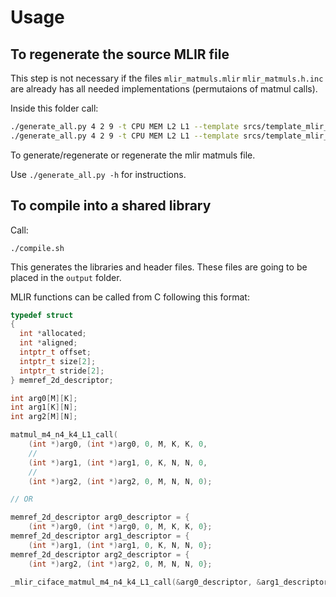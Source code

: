 # Usage

## To regenerate the source MLIR file

This step is not necessary if the files  `mlir_matmuls.mlir` `mlir_matmuls.h.inc` are already has all needed implementations (permutaions of matmul calls).

Inside this folder call:

```bash
./generate_all.py 4 2 9 -t CPU MEM L2 L1 --template srcs/template_mlir_matmuls.mlir > srcs/mlir_matmuls.mlir
./generate_all.py 4 2 9 -t CPU MEM L2 L1 --template srcs/template_mlir_matmuls.h > srcs/mlir_matmuls.h.inc
```
To generate/regenerate or regenerate the mlir matmuls file.

Use `./generate_all.py -h` for instructions.

## To compile into a shared library

Call:

```
./compile.sh
```

This generates the libraries and header files.
These files are going to be placed in the `output` folder.

MLIR functions can be called from C following this format:

```c
typedef struct
{
  int *allocated;
  int *aligned;
  intptr_t offset;
  intptr_t size[2];
  intptr_t stride[2];
} memref_2d_descriptor;

int arg0[M][K];
int arg1[K][N];
int arg2[M][N];

matmul_m4_n4_k4_L1_call(
    (int *)arg0, (int *)arg0, 0, M, K, K, 0,
    //
    (int *)arg1, (int *)arg1, 0, K, N, N, 0,
    //
    (int *)arg2, (int *)arg2, 0, M, N, N, 0);

// OR

memref_2d_descriptor arg0_descriptor = {
    (int *)arg0, (int *)arg0, 0, M, K, K, 0};
memref_2d_descriptor arg1_descriptor = {
    (int *)arg1, (int *)arg1, 0, K, N, N, 0};
memref_2d_descriptor arg2_descriptor = {
    (int *)arg2, (int *)arg2, 0, M, N, N, 0};

_mlir_ciface_matmul_m4_n4_k4_L1_call(&arg0_descriptor, &arg1_descriptor, &arg2_descriptor);

```